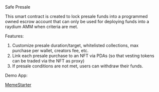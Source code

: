 Safe Presale

This smart contract is created to lock presale funds into a programmed owned escrow account that can only be used for deploying funds into a raydium AMM when criteria are met.

Features:
1. Customize presale duration/target, whitelisted collections, max purchase per wallet, creators fee, etc.
2. Link each presale purchase to an NFT via PDAs (so that vesting tokens can be traded via the NFT as proxy)
3. If presale conditions are not met, users can withdraw their funds.

Demo App:

[MemeStarter](wwww.memestarter.app)
   

